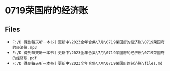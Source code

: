 # 0719荣国府的经济账

## Files

- `F:/D 得到每天听一本书丨更新中\2023全年合集\7月\0719荣国府的经济账\0719荣国府的经济账.mp3`
- `F:/D 得到每天听一本书丨更新中\2023全年合集\7月\0719荣国府的经济账\0719荣国府的经济账.pdf`
- `F:/D 得到每天听一本书丨更新中\2023全年合集\7月\0719荣国府的经济账\files.md`
